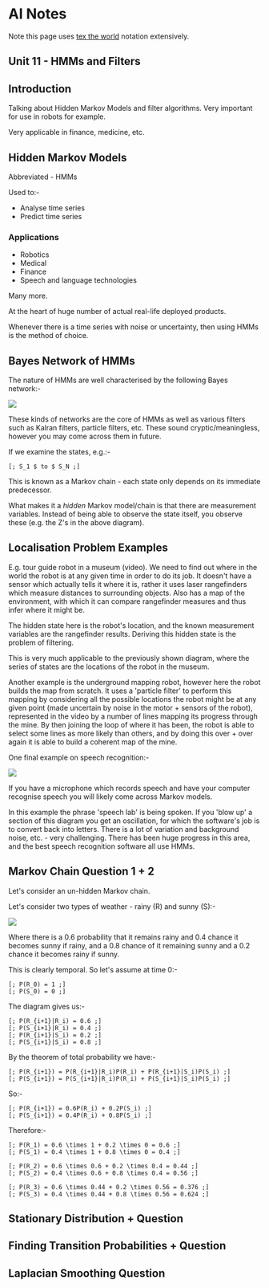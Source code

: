 AI Notes
========

Note this page uses [tex the world](http://thewe.net/tex/) notation extensively.

Unit 11 - HMMs and Filters
--------------------------

## Introduction ##

Talking about Hidden Markov Models and filter algorithms. Very important for use in robots for
example.

Very applicable in finance, medicine, etc.

## Hidden Markov Models ##

Abbreviated - HMMs

Used to:-

* Analyse time series
* Predict time series

### Applications ###

* Robotics
* Medical
* Finance
* Speech and language technologies

Many more.

At the heart of huge number of actual real-life deployed products.

Whenever there is a time series with noise or uncertainty, then using HMMs is the method of choice.

## Bayes Network of HMMs ##

The nature of HMMs are well characterised by the following Bayes network:-

<img src="http://codegrunt.co.uk/images/ai/11-bayes-network-of-hmms.png" />

These kinds of networks are the core of HMMs as well as various filters such as Kalran filters,
particle filters, etc. These sound cryptic/meaningless, however you may come across them in future.

If we examine the states, e.g.:-

    [; S_1 $ to $ S_N ;]

This is known as a Markov chain - each state only depends on its immediate predecessor.

What makes it a *hidden* Markov model/chain is that there are measurement variables. Instead of
being able to observe the state itself, you observe these (e.g. the Z's in the above diagram).

## Localisation Problem Examples ##

E.g. tour guide robot in a museum (video). We need to find out where in the world the robot is at
any given time in order to do its job. It doesn't have a sensor which actually tells it where it is,
rather it uses laser rangefinders which measure distances to surrounding objects. Also has a map of
the environment, with which it can compare rangefinder measures and thus infer where it might be.

The hidden state here is the robot's location, and the known measurement variables are the
rangefinder results. Deriving this hidden state is the problem of filtering.

This is very much applicable to the previously shown diagram, where the series of states are the
locations of the robot in the museum.

Another example is the underground mapping robot, however here the robot builds the map from
scratch. It uses a 'particle filter' to perform this mapping by considering all the possible
locations the robot might be at any given point (made uncertain by noise in the motor + sensors of
the robot), represented in the video by a number of lines mapping its progress through the mine. By
then joining the loop of where it has been, the robot is able to select some lines as more likely
than others, and by doing this over + over again it is able to build a coherent map of the mine.

One final example on speech recognition:-

<img src="http://codegrunt.co.uk/images/ai/11-localisation-problem-examples-1.png" />

If you have a microphone which records speech and have your computer recognise speech you will
likely come across Markov models.

In this example the phrase 'speech lab' is being spoken. If you 'blow up' a section of this diagram
you get an oscillation, for which the software's job is to convert back into letters. There is a lot
of variation and background noise, etc. - very challenging. There has been huge progress in this
area, and the best speech recognition software all use HMMs.

## Markov Chain Question 1 + 2 ##

Let's consider an un-hidden Markov chain.

Let's consider two types of weather - rainy (R) and sunny (S):-

<img src="http://codegrunt.co.uk/images/ai/11-markov-chain-questions-1-2-1.png" />

Where there is a 0.6 probability that it remains rainy and 0.4 chance it becomes sunny if rainy, and
a 0.8 chance of it remaining sunny and a 0.2 chance it becomes rainy if sunny.

This is clearly temporal. So let's assume at time 0:-

    [; P(R_0) = 1 ;]
    [; P(S_0) = 0 ;]

The diagram gives us:-

    [; P(R_{i+1}|R_i) = 0.6 ;]
    [; P(S_{i+1}|R_i) = 0.4 ;]
    [; P(R_{i+1}|S_i) = 0.2 ;]
    [; P(S_{i+1}|S_i) = 0.8 ;]

By the theorem of total probability we have:-

    [; P(R_{i+1}) = P(R_{i+1}|R_i)P(R_i) + P(R_{i+1}|S_i)P(S_i) ;]
    [; P(S_{i+1}) = P(S_{i+1}|R_i)P(R_i) + P(S_{i+1}|S_i)P(S_i) ;]    

So:-

    [; P(R_{i+1}) = 0.6P(R_i) + 0.2P(S_i) ;]
    [; P(S_{i+1}) = 0.4P(R_i) + 0.8P(S_i) ;]


Therefore:-

    [; P(R_1) = 0.6 \times 1 + 0.2 \times 0 = 0.6 ;]
    [; P(S_1) = 0.4 \times 1 + 0.8 \times 0 = 0.4 ;]

    [; P(R_2) = 0.6 \times 0.6 + 0.2 \times 0.4 = 0.44 ;]
    [; P(S_2) = 0.4 \times 0.6 + 0.8 \times 0.4 = 0.56 ;]

    [; P(R_3) = 0.6 \times 0.44 + 0.2 \times 0.56 = 0.376 ;]
    [; P(S_3) = 0.4 \times 0.44 + 0.8 \times 0.56 = 0.624 ;]

## Stationary Distribution + Question ##



## Finding Transition Probabilities + Question ##

## Laplacian Smoothing Question ##

